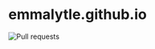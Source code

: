 # emmalytle.github.io

![Pull requests](https://github.com/<OWNER>/<REPOSITORY>/actions/workflows/label.yml/badge.svg)


